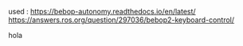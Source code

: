 used : https://bebop-autonomy.readthedocs.io/en/latest/
https://answers.ros.org/question/297036/bebop2-keyboard-control/

hola
